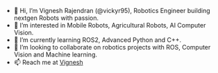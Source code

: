 - 👋 Hi, I’m Vignesh Rajendran (@vickyr95), Robotics Engineer building nextgen Robots with passion.
- 👀 I’m interested in Mobile Robots, Agricultural Robots, AI Computer Vision.
- 🌱 I’m currently learning ROS2, Advanced Python and C++. 
- 💞️ I’m looking to collaborate on robotics projects with ROS, Computer Vision and Machine learning.
- 📫 Reach me at [Vignesh](https://www.linkedin.com/in/vicky-rajendran/)

<!---
vickyr95/vickyr95 is a ✨ special ✨ repository because its `README.md` (this file) appears on your GitHub profile.
You can click the Preview link to take a look at your changes.
--->
